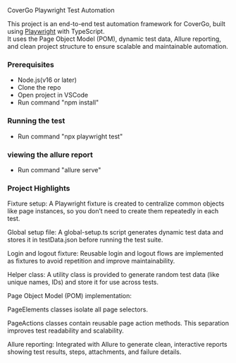  CoverGo Playwright Test Automation

This project is an end-to-end test automation framework for CoverGo, built using [Playwright](https://playwright.dev/) with TypeScript.  
It uses the Page Object Model (POM), dynamic test data, Allure reporting, and clean project structure to ensure scalable and maintainable automation.


### Prerequisites
- Node.js(v16 or later)
- Clone the repo
- Open project in VSCode
- Run command "npm install"

### Running the test

- Run command "npx playwright test"

### viewing the allure report

- Run command "allure serve"


### Project Highlights
Fixture setup:
A Playwright fixture is created to centralize common objects like page instances, so you don’t need to create them repeatedly in each test.

Global setup file:
A global-setup.ts script generates dynamic test data and stores it in testData.json before running the test suite.

Login and logout fixture:
Reusable login and logout flows are implemented as fixtures to avoid repetition and improve maintainability.

Helper class:
A utility class is provided to generate random test data (like unique names, IDs) and store it for use across tests.

Page Object Model (POM) implementation:

PageElements classes isolate all page selectors.

PageActions classes contain reusable page action methods.
This separation improves test readability and scalability.

Allure reporting:
Integrated with Allure to generate clean, interactive reports showing test results, steps, attachments, and failure details.



